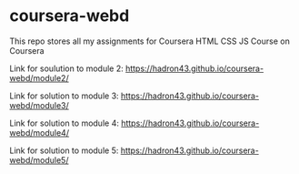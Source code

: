 # coursera-webd

This repo stores all my assignments for Coursera HTML CSS JS Course on Coursera

Link for soulution to module 2:
<https://hadron43.github.io/coursera-webd/module2/>

Link for solution to module 3:
<https://hadron43.github.io/coursera-webd/module3/>

Link for solution to module 4:
<https://hadron43.github.io/coursera-webd/module4/>

Link for solution to module 5:
<https://hadron43.github.io/coursera-webd/module5/>
